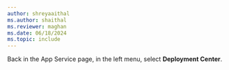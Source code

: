 ```yaml
---
author: shreyaaithal
ms.author: shaithal
ms.reviewer: maghan
ms.date: 06/18/2024
ms.topic: include
---
```


Back in the App Service page, in the left menu, select **Deployment Center**.
